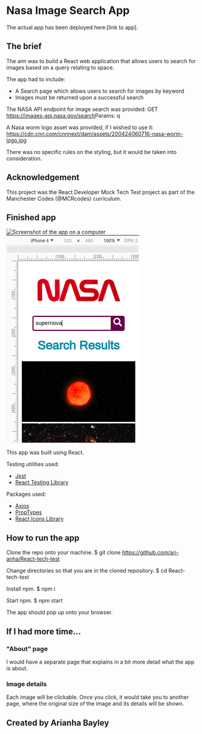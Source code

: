 # Nasa Image Search App

The actual app has been deployed here:[link to app].

## The brief

The aim was to build a React web application that allows users to search for images based on a query relating to space.

The app had to include:

- A Search page which allows users to search for images by keyword
- Images must be returned upon a successful search

The NASA API endpoint for image search was provided:
GET​​ ​​https://images-api.nasa.gov/search ​Params: ​​q

A Nasa worm logo asset was provided, if I wished to use it:
https://cdn.cnn.com/cnnnext/dam/assets/200424060716-nasa-worm-logo.jpg

There was no specific rules on the styling, but it would be taken into consideration.

## Acknowledgement

This project was the React Developer Mock Tech Test project as part of the Manchester Codes (@MCRcodes) curriculum.

## Finished app

![Screenshot of the app on a computer](tech-test-computer)
![Screenshot of the app on a mobile](tech-test-mobile.png)

This app was built using React.

Testing utilities used:

- [Jest](https://jestjs.io/)
- [React Testing Library](https://testing-library.com/docs/react-testing-library/intro)

Packages used:

- [Axios](https://www.npmjs.com/package/axios)
- [PropTypes](https://www.npmjs.com/package/prop-types)
- [React Icons Library](https://react-icons.github.io/react-icons/)

## How to run the app

Clone the repo onto your machine.
\$ git clone https://github.com/ari-anha/React-tech-test

Change directories so that you are in the cloned repository.
\$ cd React-tech-test

Install npm.
\$ npm i

Start npm.
\$ npm start

The app should pop up onto your browser.

## If I had more time...

### "About" page

I would have a separate page that explains in a bit more detail what the app is about.

### Image details

Each image will be clickable. Once you click, it would take you to another page, where the original size of the image and its details will be shown.

## Created by Arianha Bayley
